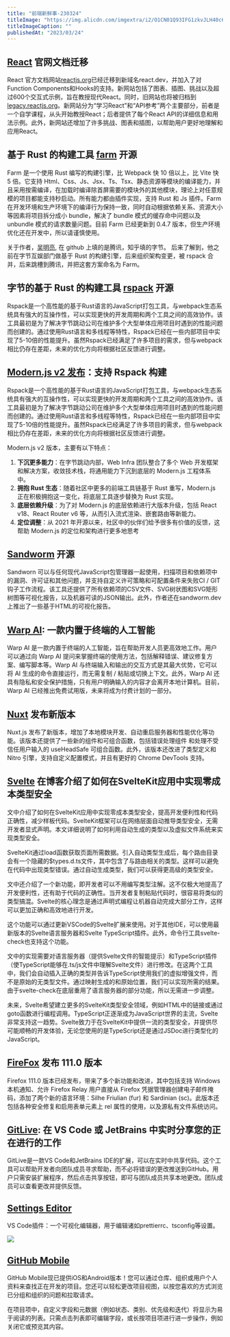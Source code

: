 ```yaml
---
title: "前端新鲜事-230324"
titleImage: "https://img.alicdn.com/imgextra/i2/O1CN01Q93IFG1zkvJLH40c6_!!6000000006753-2-tps-2560-1440.png"
titleImageCaption: ""
publishedAt: "2023/03/24"
---
```



## [React](https://react.dev/) 官网文档迁移

React 官方文档网站[reactjs.org](https://reactjs.org/)已经迁移到新域名react.dev，并加入了对Function Components和Hooks的支持。新网站包括了图表、插图、挑战以及超过600个交互式示例，旨在教授现代React。同时，旧网站也将被归档到[legacy.reactjs.org](https://legacy.reactjs.org/)。新网站分为“学习React”和“API参考”两个主要部分，前者是一个自学课程，从头开始教授React；后者提供了每个React API的详细信息和用法示例。此外，新网站还增加了许多挑战、图表和插图，以帮助用户更好地理解和应用React。

## 基于 Rust 的构建工具 [farm](https://github.com/farm-fe/farm) 开源

Farm 是一个使用 Rust 编写的构建引擎，比 Webpack 快 10 倍以上，比 Vite 快 5 倍。它支持 Html、Css、Js、Jsx、Ts、Tsx、静态资源等模块的编译能力，并且采用按需编译，在加载时编译除首屏需要的模块外的其他模块，理论上对任意规模的项目都能支持秒启动。所有能力都由插件实现，支持 Rust 和 Js 插件。Farm 在开发环境和生产环境下的编译行为保持一致，同时自动根据依赖关系、资源大小等因素将项目拆分成小 bundle，解决了 bundle 模式的缓存命中问题以及 unbundle 模式的请求数量问题。目前 Farm 已经更新到 0.4.7 版本，但生产环境优化还在开发中，所以请谨慎使用。

关于作者，[吴明亮](https://github.com/wre232114), 在 github 上填的是腾讯，知乎填的字节。 后来了解到，他之前在字节互娱部门做基于 Rust 的构建引擎，后来组织架构变更，被 rspack 合并，后来跳槽到腾讯，并把这套方案命名为 Farm。

## 字节的基于 Rust 的构建工具 [rspack](https://github.com/web-infra-dev/rspack) 开源

Rspack是一个高性能的基于Rust语言的JavaScript打包工具，与webpack生态系统具有强大的互操作性，可以实现更快的开发周期和两个工具之间的高效协作。该工具最初是为了解决字节跳动公司在维护多个大型单体应用项目时遇到的性能问题而创建的。通过使用Rust语言和多线程等特性，Rspack已经在一些内部项目中实现了5-10倍的性能提升。虽然Rspack已经满足了许多项目的需求，但与webpack相比仍存在差距，未来的优化方向将根据社区反馈进行调整。

## [Modern.js v2 发布](https://modernjs.dev/blog/updates/v2-release-note.html)：支持 Rspack 构建

Rspack是一个高性能的基于Rust语言的JavaScript打包工具，与webpack生态系统具有强大的互操作性，可以实现更快的开发周期和两个工具之间的高效协作。该工具最初是为了解决字节跳动公司在维护多个大型单体应用项目时遇到的性能问题而创建的。通过使用Rust语言和多线程等特性，Rspack已经在一些内部项目中实现了5-10倍的性能提升。虽然Rspack已经满足了许多项目的需求，但与webpack相比仍存在差距，未来的优化方向将根据社区反馈进行调整。

Modern.js v2 版本，主要有以下特点：

1.  **下沉更多能力**：在字节跳动内部，Web Infra 团队整合了多个 Web 开发框架和解决方案，收敛技术栈，将通用能力下沉到底层的 Modern.js 工程体系中。
2.  **拥抱 Rust 生态**：随着社区中更多的前端工具链基于 Rust 重写，Modern.js 正在积极拥抱这一变化，将底层工具逐步替换为 Rust 实现。
3.  **底层依赖升级**：为了对 Modern.js 的底层依赖进行大版本升级，包括 React v18、React Router v6 等，从而引入流式渲染、嵌套路由等新能力。
4.  **定位调整**：从 2021 年开源以来，社区中的伙伴们给予很多有价值的反馈，这帮助 Modern.js 的定位和架构进行更多地思考

## [Sandworm](https://docs.sandworm.dev/) 开源

Sandworn 可以与任何现代JavaScript包管理器一起使用，扫描项目和依赖项中的漏洞、许可证和其他问题，并支持自定义许可策略和可配置条件来失败CI / GIT钩子工作流程。该工具还提供了所有依赖项的CSV文件、SVG树状图和SVG矩形树图等可视化报告，以及机器可读的JSON输出。此外，作者还在sandworm.dev上推出了一些基于HTML的可视化报告。

## [Warp AI](https://www.warp.dev/blog/introducing-warp-ai): 一款内置于终端的人工智能

Warp AI 是一款内置于终端的人工智能，旨在帮助开发人员更高效地工作。用户可以通过向 Warp AI 提问来掌握终端的使用方法，包括解释错误、建议修复方案、编写脚本等。Warp AI 与终端输入和输出的交互方式是其最大优势，它可以将 AI 生成的命令直接运行，而无需复制 / 粘贴或切换上下文。此外，Warp AI 还具有隐私和安全保护措施，只有用户明确输入的内容才会离开本地计算机。目前，Warp AI 已经推出免费试用版，未来将成为付费计划的一部分。

## [Nuxt](https://nuxt.com/blog/v3-3) 发布新版本

Nuxt.js 发布了新版本，增加了本地模块开发、自动重启服务器和性能优化等功能。该版本还提供了一些新的组件和可组合函数，包括错误处理组件 和处理不受信任用户输入的 useHeadSafe 可组合函数。此外，该版本还改进了类型定义和 Nitro 引擎，支持自定义配置模式，并且有更好的 Chrome DevTools 支持。

## [Svelte](https://svelte.dev/blog/zero-config-type-safety) 在博客介绍了如何在SvelteKit应用中实现零成本类型安全

文中介绍了如何在SvelteKit应用中实现零成本类型安全，提高开发便利性和代码正确性，减少样板代码。SvelteKit框架可以在网络层面自动推导类型安全，无需开发者显式声明。本文详细说明了如何利用自动生成的类型以及虚拟文件系统来实现类型安全。

SvelteKit通过load函数获取页面所需数据。引入自动类型生成后，每个路由目录会有一个隐藏的$types.d.ts文件，其中包含了与路由相关的类型。这样可以避免在代码中出现类型错误。通过自动生成类型，我们可以获得更高级的类型安全。

文中还介绍了一个新功能，即开发者可以不用编写类型注解。这不仅极大地提高了开发便利性，还有助于代码的正确性。当开发者复制粘贴代码时，很容易将类似的类型搞混。Svelte的核心理念是通过声明式编程让机器自动完成大部分工作，这样可以更加正确和高效地进行开发。

这个功能可以通过更新VSCode的Svelte扩展来使用。对于其他IDE，可以使用最新版本的Svelte语言服务器和Svelte TypeScript插件。此外，命令行工具svelte-check也支持这个功能。

文中的实现需要对语言服务器（提供Svelte文件的智能提示）和TypeScript插件（使TypeScript能够在.ts/js文件中理解Svelte文件）进行修改。在这两个工具中，我们会自动插入正确的类型并告诉TypeScript使用我们的虚拟增强文件，而不是原始的无类型文件。通过映射生成的和原始位置，我们可以实现所需的结果。由于svelte-check在底层重用了语言服务器的部分功能，所以无需进一步调整。

未来，Svelte希望建立更多的SvelteKit类型安全领域，例如HTML中的链接或通过goto函数进行编程调用。TypeScript正逐渐成为JavaScript世界的主流，Svelte非常支持这一趋势。Svelte致力于在SvelteKit中提供一流的类型安全，并提供尽可能顺畅的开发体验，无论您使用的是TypeScript还是通过JSDoc进行类型化的JavaScript。

## [FireFox](https://www.mozilla.org/en-US/firefox/111.0/releasenotes/) 发布 111.0 版本

Firefox 111.0 版本已经发布，带来了多个新功能和改进，其中包括支持 Windows 本机通知、允许 Firefox Relay 用户直接从 Firefox 凭据管理器创建电子邮件掩码，添加了两个新的语言环境：Silhe Friulian (fur) 和 Sardinian (sc)。此版本还包括各种安全修复和启用表单元素上 rel 属性的使用，以及源私有文件系统访问。

## [GitLive](https://dev.to/gitlive/share-your-work-in-progress-in-real-time-from-vs-code-or-jetbrains-1i5a): 在 VS Code 或 JetBrains 中实时分享您的正在进行的工作

GitLive是一款VS Code和JetBrains IDE的扩展，可以在实时中共享代码。这个工具可以帮助开发者向团队成员寻求帮助，而不必将错误的更改推送到GitHub。用户只需安装扩展程序，然后点击共享按钮，即可与团队成员共享本地更改。团队成员可以查看更改并提供反馈。

## [Settings Editor](https://marketplace.visualstudio.com/items?itemName=liriliri.vscode-settings-editor)

VS Code插件：一个可视化编辑器，用于编辑诸如prettierrc、tsconfig等设置。

![](https://cloud-pic.wpsgo.com/RnIxRWdVTlhCZklsaGFlZCtPZXpiSU43TDJubGVqMXhhdmZsaG9KWkw0WEFOdzU2ZkxlOWw2eEh1VGlJa2t5RUUyQVkwbFV5cHIwRm9vamlOOVFNblI3TU04K1crQ25zOG5jQ1l6TDgwTjFFVGJ0cWJwOGkwSVlNaVdhSDhlTzZYbVdvemhDUFh5SlFSN2s0VlZ3cE5hK1duRzZOazZrNW5lMkNsbTA0M0NOYVBLeElGN2R3R1FubDRqNUlZcWxabXdMTm9LNG42dkEzSW9LdW9EK0c0WE0ySnhTdnRzbjV2cnpTUTgwTjF3MWFHVUJhd2lwbGJyWjg4TGU2ZU1hTDlYWkQvbklUSTRMWUdJRTVPc1pxNlJVPQ==/attach/object/FDHCKBABBI?)

## [GitHub Mobile](https://github.blog/changelog/2023-03-14-projects-on-github-mobile-is-now-generally-available/)

GitHub Mobile现已提供iOS和Android版本！您可以通过仓库、组织或用户个人资料来查找正在开发的项目。您还可以轻松更改项目视图，以按您喜欢的方式浏览已分组和组织的问题和拉取请求。

在项目项中，自定义字段和元数据（例如状态、类别、优先级和迭代）将显示为易于阅读的列表。只需点击列表即可编辑字段，或长按项目项进行进一步操作，例如关闭它或预览其内容。

